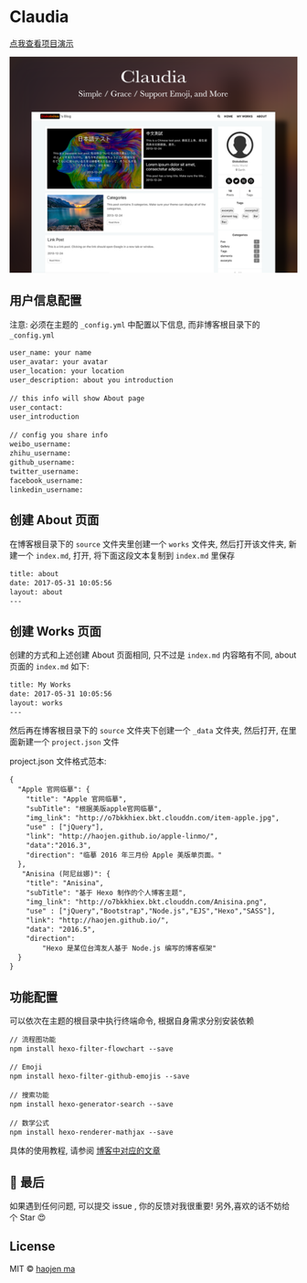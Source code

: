 # Claudia

[点我查看项目演示](https://haojen.github.io/Claudia-theme-blog/)

![cover](./screenshot/claudia-cover.png)

## 用户信息配置

注意: 必须在主题的 `_config.yml` 中配置以下信息, 而非博客根目录下的 `_config.yml`

	user_name: your name
	user_avatar: your avatar
	user_location: your location
	user_description: about you introduction
	
	// this info will show About page
	user_contact: 
	user_introduction
	
	// config you share info
	weibo_username: 
	zhihu_username: 
	github_username:
	twitter_username: 
	facebook_username:  
	linkedin_username:  
	
## 创建 About 页面
在博客根目录下的 `source` 文件夹里创建一个 `works` 文件夹, 然后打开该文件夹, 新建一个 `index.md`, 打开, 将下面这段文本复制到 `index.md` 里保存
	
	title: about
	date: 2017-05-31 10:05:56
	layout: about
	---

## 创建 Works 页面
创建的方式和上述创建 About 页面相同, 只不过是 `index.md` 内容略有不同, about 页面的 `index.md` 如下:

```
title: My Works
date: 2017-05-31 10:05:56
layout: works
---
```

然后再在博客根目录下的 `source` 文件夹下创建一个 `_data` 文件夹, 然后打开, 在里面新建一个 `project.json` 文件

project.json 文件格式范本:

	{
	  "Apple 官网临摹": {
	    "title": "Apple 官网临摹",
	    "subTitle": "根据美版apple官网临摹",
	    "img_link": "http://o7bkkhiex.bkt.clouddn.com/item-apple.jpg",
	    "use" : ["jQuery"],
	    "link": "http://haojen.github.io/apple-linmo/",
	    "data":"2016.3",
	    "direction": "临摹 2016 年三月份 Apple 美版单页面。"
	  },
	   "Anisina (阿尼丝娜)": {
	    "title": "Anisina",
	    "subTitle": "基于 Hexo 制作的个人博客主题",
	    "img_link": "http://o7bkkhiex.bkt.clouddn.com/Anisina.png",
	    "use" : ["jQuery","Bootstrap","Node.js","EJS","Hexo","SASS"],
	    "link": "http://haojen.github.io/",
	    "data": "2016.5",
	    "direction":
	        "Hexo 是某位台湾友人基于 Node.js 编写的博客框架"
	  }
	}
	
## 功能配置
可以依次在主题的根目录中执行终端命令, 根据自身需求分别安装依赖
	
	// 流程图功能
    npm install hexo-filter-flowchart --save
    
    // Emoji
    npm install hexo-filter-github-emojis --save
    
    // 搜索功能
    npm install hexo-generator-search --save
    
    // 数学公式
    npm install hexo-renderer-mathjax --save
    
具体的使用教程, 请参阅 [博客中对应的文章](https://haojen.github.io/Claudia-theme-blog/)    

## 💙 最后

如果遇到任何问题, 可以提交 issue , 你的反馈对我很重要!
另外,喜欢的话不妨给个 Star 😍

## License

MIT © [haojen ma](http://haojen.github.io)